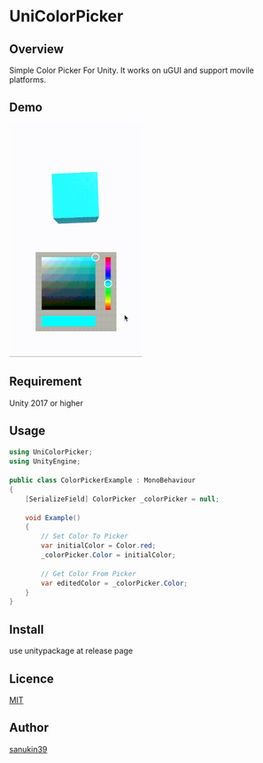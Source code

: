 # UniColorPicker

## Overview
Simple Color Picker For Unity. It works on uGUI and support movile platforms.

## Demo
![Demo](https://github.com/sanukin39/UniColorPicker/blob/master/Demo/colorpickerdemo.gif)

## Requirement
Unity 2017 or higher

## Usage
```csharp
using UniColorPicker;
using UnityEngine;

public class ColorPickerExample : MonoBehaviour
{
    [SerializeField] ColorPicker _colorPicker = null;

    void Example()
    {
        // Set Color To Picker
        var initialColor = Color.red;
        _colorPicker.Color = initialColor;
        
        // Get Color From Picker
        var editedColor = _colorPicker.Color;
    }
}
```

## Install
use unitypackage at release page

## Licence
[MIT](https://github.com/sanukin39/UniColorPicker/blob/master/LICENSE)

## Author
[sanukin39](https://github.com/sanukin39)

